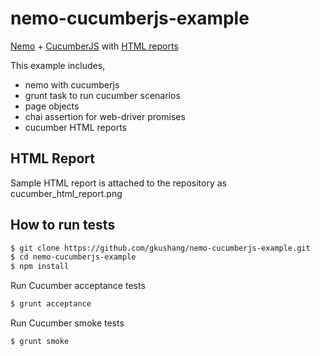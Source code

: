 # nemo-cucumberjs-example

[Nemo][1] + [CucumberJS][2] with [HTML reports][3]

This example includes,
 * nemo with cucumberjs
 * grunt task to run cucumber scenarios
 * page objects
 * chai assertion for web-driver promises
 * cucumber HTML reports

## HTML Report

Sample HTML report is attached to the repository as cucumber_html_report.png

## How to run tests

```bash
$ git clone https://github.com/gkushang/nemo-cucumberjs-example.git
$ cd nemo-cucumberjs-example
$ npm install
```

Run Cucumber acceptance tests

```bash
$ grunt acceptance
```

Run Cucumber smoke tests

```bash
$ grunt smoke
```

[1]: https://github.com/paypal/nemo "nemo"
[2]: https://github.com/cucumber/cucumber-js "cucumber.js"
[3]: https://github.com/mavdi/grunt-cucumberjs "HTML reports"